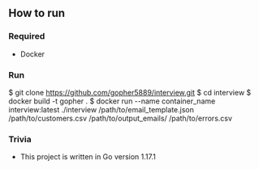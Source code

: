 ## How to run

### Required
- Docker

### Run
$ git clone https://github.com/gopher5889/interview.git
$ cd interview
$ docker build -t gopher .
$ docker run --name container_name interview:latest ./interview /path/to/email_template.json /path/to/customers.csv /path/to/output_emails/ /path/to/errors.csv


### Trivia
- This project is written in Go version 1.17.1